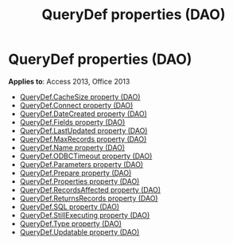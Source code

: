 ﻿---
title: QueryDef properties (DAO)
TOCTitle: Properties
ms:assetid: 6b5687aa-1a67-4c3a-b9b4-ae90ada81326
ms:mtpsurl: https://msdn.microsoft.com/library/Dn142365(v=office.15)
ms:contentKeyID: 52072842
ms.date: 09/18/2015
mtps_version: v=office.15
---

# QueryDef properties (DAO)

**Applies to**: Access 2013, Office 2013

- [QueryDef.CacheSize property (DAO)](querydef-cachesize-property-dao.md)
- [QueryDef.Connect property (DAO)](querydef-connect-property-dao.md)
- [QueryDef.DateCreated property (DAO)](querydef-datecreated-property-dao.md)
- [QueryDef.Fields property (DAO)](querydef-fields-property-dao.md)
- [QueryDef.LastUpdated property (DAO)](querydef-lastupdated-property-dao.md)
- [QueryDef.MaxRecords property (DAO)](querydef-maxrecords-property-dao.md)
- [QueryDef.Name property (DAO)](querydef-name-property-dao.md)
- [QueryDef.ODBCTimeout property (DAO)](querydef-odbctimeout-property-dao.md)
- [QueryDef.Parameters property (DAO)](querydef-parameters-property-dao.md)
- [QueryDef.Prepare property (DAO)](querydef-prepare-property-dao.md)
- [QueryDef.Properties property (DAO)](querydef-properties-property-dao.md)
- [QueryDef.RecordsAffected property (DAO)](querydef-recordsaffected-property-dao.md)
- [QueryDef.ReturnsRecords property (DAO)](querydef-returnsrecords-property-dao.md)
- [QueryDef.SQL property (DAO)](querydef-sql-property-dao.md)
- [QueryDef.StillExecuting property (DAO)](querydef-stillexecuting-property-dao.md)
- [QueryDef.Type property (DAO)](querydef-type-property-dao.md)
- [QueryDef.Updatable property (DAO)](querydef-updatable-property-dao.md)


